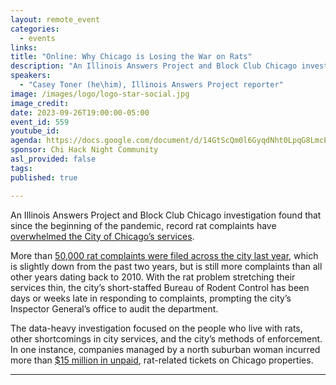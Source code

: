 ```yaml
---
layout: remote_event
categories:
  - events
links: 
title: "Online: Why Chicago is Losing the War on Rats"
description: "An Illinois Answers Project and Block Club Chicago investigation found that since the beginning of the pandemic, record rat complaints have overwhelmed the City of Chicago’s services. The data-heavy investigation focused on the people who live with rats, other shortcomings in city services, and the city’s methods of enforcement."
speakers:
  - "Casey Toner (he\him), Illinois Answers Project reporter"
image: /images/logo/logo-star-social.jpg
image_credit: 
date: 2023-09-26T19:00:00-05:00
event_id: 559
youtube_id: 
agenda: https://docs.google.com/document/d/14GtScQm0l6GyqdNht0LpqG8LmcEF7i3COjNJ06PaTj8/edit#
sponsor: Chi Hack Night Community
asl_provided: false
tags: 
published: true

---
```


An Illinois Answers Project and Block Club Chicago investigation found that since the beginning of the pandemic, record rat complaints have [overwhelmed the City of Chicago’s services](https://illinoisanswers.org/2023/08/31/why-chicago-is-losing-the-war-on-rats/#:~:text=The%20city%20bureau%20tapped%20to,a%20third%20of%20Chicago%20homes.). 

More than [50,000 rat complaints were filed across the city last year](https://illinoisanswers.org/2023/08/31/chicago-rat-complaints-map/), which is slightly down from the past two years, but is still more complaints than all other years dating back to 2010. With the rat problem stretching their services thin, the city’s short-staffed Bureau of Rodent Control has been days or weeks late in responding to complaints, prompting the city’s Inspector General’s office to audit the department.

The data-heavy investigation focused on the people who live with rats, other shortcomings in city services, and the city’s methods of enforcement. In one instance, companies managed by a north suburban woman incurred more than [$15 million in unpaid](https://illinoisanswers.org/2023/08/31/unpaid-rat-tickets/), rat-related tickets on Chicago properties.

---

